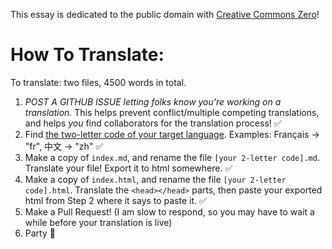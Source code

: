 This essay is dedicated to the public domain with [Creative Commons Zero](https://creativecommons.org/choose/zero/)!

# How To Translate:

To translate: two files, 4500 words in total.

1. *POST A GITHUB ISSUE letting folks know you're working on a translation.* This helps prevent conflict/multiple competing translations, and helps *you* find collaborators for the translation process! ✅
2. Find [the two-letter code of your target language](https://en.wikipedia.org/wiki/List_of_ISO_639-1_codes). Examples: Français → "fr", 中文 → "zh" ✅
3. Make a copy of `index.md`, and rename the file `[your 2-letter code].md`. Translate your file! Export it to html somewhere. ✅
4. Make a copy of `index.html`, and rename the file `[your 2-letter code].html`. Translate the `<head></head>` parts, then paste your exported html from Step 2 where it says to paste it. ✅
5. Make a Pull Request! (I am slow to respond, so you may have to wait a while before your translation is live)
6. Party 🎉
